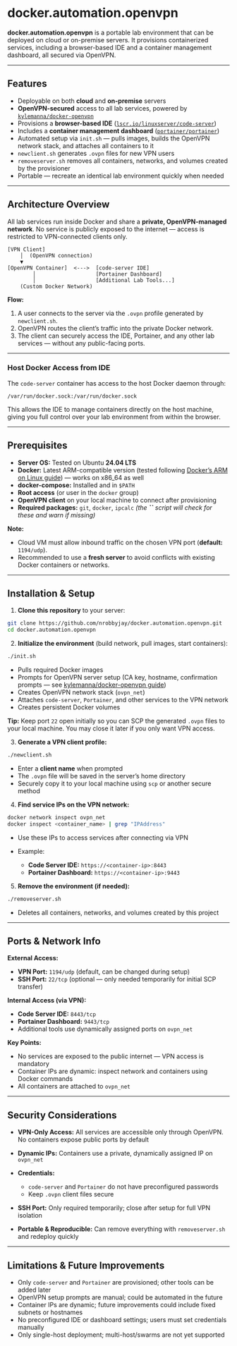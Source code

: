 # docker.automation.openvpn

**docker.automation.openvpn** is a portable lab environment that can be deployed on cloud or on-premise servers. It provisions containerized services, including a browser-based IDE and a container management dashboard, all secured via OpenVPN.

---

## Features

* Deployable on both **cloud** and **on-premise** servers
* **OpenVPN-secured** access to all lab services, powered by [`kylemanna/docker-openvpn`](https://github.com/kylemanna/docker-openvpn)
* Provisions a **browser-based IDE** ([`lscr.io/linuxserver/code-server`](https://hub.docker.com/r/linuxserver/code-server))
* Includes a **container management dashboard** ([`portainer/portainer`](https://hub.docker.com/r/portainer/portainer))
* Automated setup via `init.sh` — pulls images, builds the OpenVPN network stack, and attaches all containers to it
* `newclient.sh` generates `.ovpn` files for new VPN users
* `removeserver.sh` removes all containers, networks, and volumes created by the provisioner
* Portable — recreate an identical lab environment quickly when needed

---

## Architecture Overview

All lab services run inside Docker and share a **private, OpenVPN-managed network**. No service is publicly exposed to the internet — access is restricted to VPN-connected clients only.

```plaintext
[VPN Client]
    │  (OpenVPN connection)
    ▼
[OpenVPN Container]  <--->  [code-server IDE]
        │                   [Portainer Dashboard]
        │                   [Additional Lab Tools...]
    (Custom Docker Network)
```

**Flow:**

1. A user connects to the server via the `.ovpn` profile generated by `newclient.sh`.
2. OpenVPN routes the client’s traffic into the private Docker network.
3. The client can securely access the IDE, Portainer, and any other lab services — without any public-facing ports.

---

### Host Docker Access from IDE

The `code-server` container has access to the host Docker daemon through:

```text
/var/run/docker.sock:/var/run/docker.sock
```

This allows the IDE to manage containers directly on the host machine, giving you full control over your lab environment from within the browser.

---

## Prerequisites

* **Server OS:** Tested on Ubuntu **24.04 LTS**
* **Docker:** Latest ARM-compatible version (tested following [Docker’s ARM on Linux guide](https://www.docker.com/blog/getting-started-with-docker-for-arm-on-linux/)) — works on x86\_64 as well
* **docker-compose:** Installed and in `$PATH`
* **Root access** (or user in the `docker` group)
* **OpenVPN client** on your local machine to connect after provisioning
* **Required packages:** `git`, `docker`, `ipcalc`  *(the **\`\`** script will check for these and warn if missing)*

**Note:**

* Cloud VM must allow inbound traffic on the chosen VPN port (**default:** `1194/udp`).
* Recommended to use a **fresh server** to avoid conflicts with existing Docker containers or networks.

---

## Installation & Setup

1. **Clone this repository** to your server:

```bash
git clone https://github.com/nrobbyjay/docker.automation.openvpn.git
cd docker.automation.openvpn
```

2. **Initialize the environment** (build network, pull images, start containers):

```bash
./init.sh
```

* Pulls required Docker images
* Prompts for OpenVPN server setup (CA key, hostname, confirmation prompts — see [kylemanna/docker-openvpn guide](https://github.com/kylemanna/docker-openvpn))
* Creates OpenVPN network stack (`ovpn_net`)
* Attaches `code-server`, `Portainer`, and other services to the VPN network
* Creates persistent Docker volumes

**Tip:** Keep port `22` open initially so you can SCP the generated `.ovpn` files to your local machine. You may close it later if you only want VPN access.

3. **Generate a VPN client profile:**

```bash
./newclient.sh
```

* Enter a **client name** when prompted
* The `.ovpn` file will be saved in the server’s home directory
* Securely copy it to your local machine using `scp` or another secure method

4. **Find service IPs on the VPN network:**

```bash
docker network inspect ovpn_net
docker inspect <container_name> | grep "IPAddress"
```

* Use these IPs to access services after connecting via VPN
* Example:

  * **Code Server IDE:** `https://<container-ip>:8443`
  * **Portainer Dashboard:** `https://<container-ip>:9443`

5. **Remove the environment (if needed):**

```bash
./removeserver.sh
```

* Deletes all containers, networks, and volumes created by this project

---

## Ports & Network Info

**External Access:**

* **VPN Port:** `1194/udp` (default, can be changed during setup)
* **SSH Port:** `22/tcp` (optional — only needed temporarily for initial SCP transfer)

**Internal Access (via VPN):**

* **Code Server IDE:** `8443/tcp`
* **Portainer Dashboard:** `9443/tcp`
* Additional tools use dynamically assigned ports on `ovpn_net`

**Key Points:**

* No services are exposed to the public internet — VPN access is mandatory
* Container IPs are dynamic: inspect network and containers using Docker commands
* All containers are attached to `ovpn_net`

---

## Security Considerations

* **VPN-Only Access:** All services are accessible only through OpenVPN. No containers expose public ports by default
* **Dynamic IPs:** Containers use a private, dynamically assigned IP on `ovpn_net`
* **Credentials:**

  * `code-server` and `Portainer` do not have preconfigured passwords
  * Keep `.ovpn` client files secure
* **SSH Port:** Only required temporarily; close after setup for full VPN isolation
* **Portable & Reproducible:** Can remove everything with `removeserver.sh` and redeploy quickly

---

## Limitations & Future Improvements

* Only `code-server` and `Portainer` are provisioned; other tools can be added later
* OpenVPN setup prompts are manual; could be automated in the future
* Container IPs are dynamic; future improvements could include fixed subnets or hostnames
* No preconfigured IDE or dashboard settings; users must set credentials manually
* Only single-host deployment; multi-host/swarms are not yet supported
